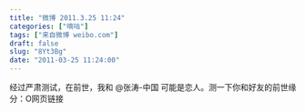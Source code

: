 ```yaml
---
title: "微博 2011.3.25 11:24"
categories: ["嘀咕"]
tags: ["来自微博 weibo.com"]
draft: false
slug: "8Yt3Bg"
date: "2011-03-25 11:24:00"
---
```


<p>经过严肃测试，在前世，我和 @张涛-中国 可能是恋人。测一下你和好友的前世缘分：O网页链接 ​​​​</p>
